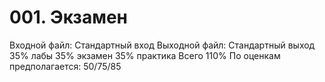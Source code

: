# 001. Экзамен

Входной файл: Стандартный вход
Выходной файл: Стандартный выход
35% лабы 35% экзамен 35% практика Всего 110% По оценкам предполагается: 50/75/85
